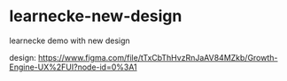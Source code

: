 # learnecke-new-design
learnecke demo with new design

design: https://www.figma.com/file/tTxCbThHvzRnJaAV84MZkb/Growth-Engine-UX%2FUI?node-id=0%3A1
